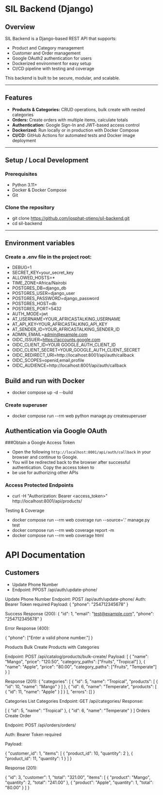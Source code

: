 # SIL Backend (Django)

## Overview

SIL Backend is a Django-based REST API that supports:

- Product and Category management
- Customer and Order management
- Google OAuth2 authentication for users
- Dockerized environment for easy setup
- CI/CD pipeline with testing and coverage

This backend is built to be secure, modular, and scalable.

---

## Features

- **Products & Categories:** CRUD operations, bulk create with nested categories
- **Orders:** Create orders with multiple items, calculate totals
- **Authentication:** Google Sign-In and JWT-based access control
- **Dockerized:** Run locally or in production with Docker Compose
- **CI/CD:** GitHub Actions for automated tests and Docker image deployment

---

## Setup / Local Development

### Prerequisites

- Python 3.11+
- Docker & Docker Compose
- Git

### Clone the repository

- git clone https://github.com/josphat-otieno/sil-backend.git
- cd sil-backend

---

## Environment variables

### Create a .env file in the project root:
- DEBUG=1
- SECRET_KEY=your_secret_key
- ALLOWED_HOSTS=*
- TIME_ZONE=Africa/Nairobi
- POSTGRES_DB=django_db
- POSTGRES_USER=django_user
- POSTGRES_PASSWORD=django_password
- POSTGRES_HOST=db
- POSTGRES_PORT=5432
- AUTH_MODE=jwt
- AT_USERNAME=YOUR_AFRICASTALKING_USERNAME
- AT_API_KEY=YOUR_AFRICASTALKING_API_KEY
- AT_SENDER_ID=YOUR_AFRICASTALKING_SENDER_ID
- ADMIN_EMAIL=admin@example.com
- OIDC_ISSUER=https://accounts.google.com
- OIDC_CLIENT_ID=YOUR GOOGLE_AUTH_CLIENT_ID
- OIDC_CLIENT_SECRET=YOUR_GOOGLE_AUTH_CLIENT_SECRET
- OIDC_REDIRECT_URI=http://localhost:8001/api/auth/callback
- OIDC_SCOPES=openid,email,profile
- OIDC_AUDIENCE=http://localhost:8001/api/auth/callback

## Build and run with Docker
- docker compose up -d --build

### Create superuser
- docker compose run --rm web python manage.py createsuperuser

## Authentication via Google OAuth
###Obtain a Google Access Token
- Open the following `http://localhost:8001/api/auth/callback` in your browser and continue to Google.
- You will be redirected back to the browser after successful authentication. Copy the access token to 
- be use for authorizing other APIs

### Access Protected Endpoints
- curl -H "Authorization: Bearer <access_token>"   http://localhost:8001/api/products/

 Testing & Coverage
- docker compose run --rm web coverage run --source='.' manage.py test
- docker compose run --rm web coverage report -m
- docker compose run --rm web coverage html

# API Documentation
## Customers
- Update Phone Number
- Endpoint: PPOST /api/auth/update-phone/


Update Phone Number
Endpoint: POST /api/auth/update-phone/
Auth: Bearer Token required
Payload:
{
  "phone": "254712345678"
}


Success Response (200):
{
  "id": 1,
  "email": "test@example.com",
  "phone": "254712345678"
}

Error Response (400):

{
  "phone": ["Enter a valid phone number."]
}

Products
Bulk Create Products with Categories

Endpoint: POST /api/catalog/products/bulk-create/
Payload:
[
  {
    "name": "Mango",
    "price": "120.50",
    "category_paths": ["Fruits", "Tropical"]
  },
  {
    "name": "Apple",
    "price": "80.00",
    "category_paths": ["Fruits", "Temperate"]
  }
]

Response (201):
{
  "categories": [
    {
      "id": 5,
      "name": "Tropical",
      "products": [
        { "id": 10, "name": "Mango" }
      ]
    },
    {
      "id": 6,
      "name": "Temperate",
      "products": [
        { "id": 11, "name": "Apple" }
      ]
    }
  ],
  "errors": []
}

Categories
List Categories
Endpoint: GET /api/categories/
Response:

[
  { "id": 5, "name": "Tropical" },
  { "id": 6, "name": "Temperate" }
]
Orders
Create Order

Endpoint: POST /api/orders/orders/

Auth: Bearer Token required

Payload:

{
  "customer_id": 1,
  "items": [
    { "product_id": 10, "quantity": 2 },
    { "product_id": 11, "quantity": 1 }
  ]
}


Response (201):

{
  "id": 3,
  "customer": 1,
  "total": "321.00",
  "items": [
    { "product": "Mango", "quantity": 2, "total": "241.00" },
    { "product": "Apple", "quantity": 1, "total": "80.00" }
  ]
}


```